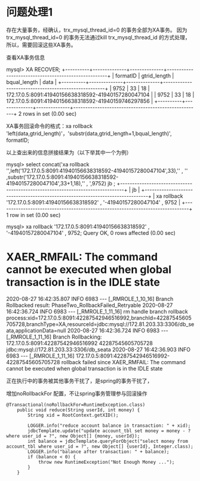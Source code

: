 # 问题处理1

存在大量事务，经确认，trx_mysql_thread_id=0 的事务全部为XA事务。
因为trx_mysql_thread_id=0 的事务无法通过kill trx_mysql_thread_id 的方式处理，所以，需要回滚这些XA事务。

查看XA事务信息

mysql> XA RECOVER;
+----------+--------------+--------------+-----------------------------------------------------+
| formatID | gtrid_length | bqual_length | data                                                |
+----------+--------------+--------------+-----------------------------------------------------+
|     9752 |           33 |           18 | 172.17.0.5:8091:41940156638318592-41940157280047104 |
|     9752 |           33 |           18 | 172.17.0.5:8091:41940156638318592-41940159746297856 |
+----------+--------------+--------------+-----------------------------------------------------+
2 rows in set (0.00 sec)

 XA事务回滚命令的格式：xa rollback 'left(data,gtrid_length)'，'substr(data,gtrid_length+1,bqual_length)', formatID;

 以上查出来的信息拼接结果为（以下举其中一个为例）
 
 mysql> select concat('xa rollback \'',left('172.17.0.5:8091:41940156638318592-41940157280047104',33),'\' , \''     ,substr('172.17.0.5:8091:41940156638318592-41940157280047104',33+1,18),'\' , ',9752) jb ; 
 +-------------------------------------------------------------------------------+
 | jb                                                                            |
 +-------------------------------------------------------------------------------+
 | xa rollback '172.17.0.5:8091:41940156638318592' , '-41940157280047104' , 9752 |
 +-------------------------------------------------------------------------------+
 1 row in set (0.00 sec)
 
mysql> xa rollback '172.17.0.5:8091:41940156638318592' , '-41940157280047104' , 9752;
Query OK, 0 rows affected (0.00 sec)



# XAER_RMFAIL: The command cannot be executed when global transaction is in the  IDLE state

2020-08-27 16:42:35.807  INFO 6983 --- [_RMROLE_1_10_16] Branch Rollbacked result: PhaseTwo_RollbackFailed_Retryable
2020-08-27 16:42:36.724  INFO 6983 --- [_RMROLE_1_11_16] rm handle branch rollback process:xid=172.17.0.5:8091:42287542946516992,branchId=42287545605705728,branchType=XA,resourceId=jdbc:mysql://172.81.203.33:3306/db_seata,applicationData=null
2020-08-27 16:42:36.724  INFO 6983 --- [_RMROLE_1_11_16] Branch Rollbacking: 172.17.0.5:8091:42287542946516992 42287545605705728 jdbc:mysql://172.81.203.33:3306/db_seata
2020-08-27 16:42:36.903  INFO 6983 --- [_RMROLE_1_11_16] 172.17.0.5:8091:42287542946516992-42287545605705728 rollback failed since XAER_RMFAIL: The command cannot be executed when global transaction is in the  IDLE state

正在执行中的事务被其他事务干扰了，是spring的事务干扰了，

增加noRollbackFor 配置，不让spring事务管理参与回滚操作
```
@Transactional(noRollbackFor=RuntimeException.class)
    public void reduce(String userId, int money) {
        String xid = RootContext.getXID();

        LOGGER.info("reduce account balance in transaction: " + xid);
        jdbcTemplate.update("update account_tbl set money = money - ? where user_id = ?", new Object[] {money, userId});
        int balance = jdbcTemplate.queryForObject("select money from account_tbl where user_id = ?", new Object[] {userId}, Integer.class);
        LOGGER.info("balance after transaction: " + balance);
        if (balance < 0) {
            throw new RuntimeException("Not Enough Money ...");
        }
    }
```
